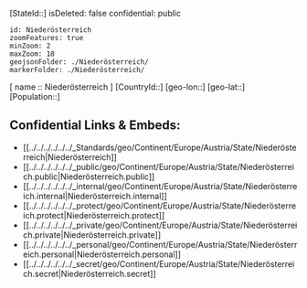 ﻿---
location: [ 48.2 , 15.6 ] 

type: State
tags:
- geo/State

---
[StateId::]
isDeleted: false
confidential: public
```leaflet
id: Niederösterreich
zoomFeatures: true 
minZoom: 2 
maxZoom: 18
geojsonFolder: ./Niederösterreich/
markerFolder: ./Niederösterreich/
```

[ name :: Niederösterreich ]
[CountryId::]
[geo-lon::]
[geo-lat::]
[Population::]



## Confidential Links & Embeds: 
- [[../../../../../../_Standards/geo/Continent/Europe/Austria/State/Niederösterreich|Niederösterreich]] 
- [[../../../../../../_public/geo/Continent/Europe/Austria/State/Niederösterreich.public|Niederösterreich.public]] 
- [[../../../../../../_internal/geo/Continent/Europe/Austria/State/Niederösterreich.internal|Niederösterreich.internal]] 
- [[../../../../../../_protect/geo/Continent/Europe/Austria/State/Niederösterreich.protect|Niederösterreich.protect]] 
- [[../../../../../../_private/geo/Continent/Europe/Austria/State/Niederösterreich.private|Niederösterreich.private]] 
- [[../../../../../../_personal/geo/Continent/Europe/Austria/State/Niederösterreich.personal|Niederösterreich.personal]] 
- [[../../../../../../_secret/geo/Continent/Europe/Austria/State/Niederösterreich.secret|Niederösterreich.secret]] 
